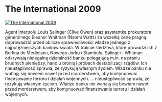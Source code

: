 The International 2009 
=============
[![The International 2009 ](http://vidos.pl/images/player.gif)](http://vidos.pl/the-international-2009)

 Agent Interpolu Louis Salinger (Clive Owen) oraz asystentka prokuratora generalnego Eleanor Whitman (Naomi Watts) za wszelką cenę pragną doprowadzić przed oblicze sprawiedliwości władze jednego z najpotężniejszych banków świata. W trakcie śledztwa, które prowadzi ich z Berlina do Mediolanu, Nowego Jorku i Stambułu, Salinger i Whitman odkrywają nielegalną działalność banku polegającą m.in. na praniu brudnych pieniędzy, handlu bronią i próbach destabilizacji rządów. Ich nieustępliwość sprawia, że ryzykują własnym życiem. Władze banku nie wahają się bowiem nawet przed morderstwem, aby kontynuować finansowanie terroru i działań wojennych.  ... nieustępliwość sprawia, że ryzykują własnym życiem. Władze banku nie wahają się bowiem nawet przed morderstwem, aby kontynuować finansowanie terroru i działań wojennych.
